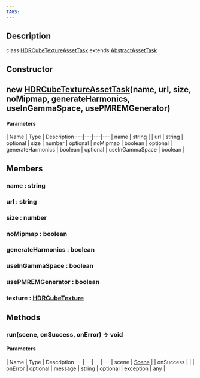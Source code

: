 ```yaml
---
TAGS:
---
```

## Description

class [HDRCubeTextureAssetTask](/classes/3.1/HDRCubeTextureAssetTask) extends [AbstractAssetTask](/classes/3.1/AbstractAssetTask)



## Constructor

## new [HDRCubeTextureAssetTask](/classes/3.1/HDRCubeTextureAssetTask)(name, url, size, noMipmap, generateHarmonics, useInGammaSpace, usePMREMGenerator)



#### Parameters
 | Name | Type | Description
---|---|---|---
 | name | string | 
 | url | string | 
optional | size | number | 
optional | noMipmap | boolean | 
optional | generateHarmonics | boolean | 
optional | useInGammaSpace | boolean | 
## Members

### name : string


### url : string


### size : number


### noMipmap : boolean


### generateHarmonics : boolean


### useInGammaSpace : boolean


### usePMREMGenerator : boolean


### texture : [HDRCubeTexture](/classes/3.1/HDRCubeTexture)


## Methods

### run(scene, onSuccess, onError) &rarr; void



#### Parameters
 | Name | Type | Description
---|---|---|---
 | scene | [Scene](/classes/3.1/Scene) | 
 | onSuccess |  | 
 | onError | optional | message | string | 
optional | exception | any | 

